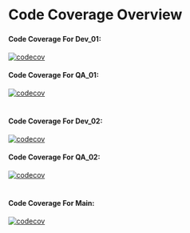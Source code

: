 # Code Coverage Overview
###
#### Code Coverage For Dev_01:
[![codecov](https://codecov.io/github/mohsabkha/craftmind/graph/badge.svg?token=XOEKF9S1EM)](https://codecov.io/github/mohsabkha/craftmind/DEV_01)

#### Code Coverage For QA_01:
[![codecov](https://codecov.io/github/mohsabkha/craftmind/graph/badge.svg?token=XOEKF9S1EM)](https://codecov.io/github/mohsabkha/craftmind/QA_02)




#
#### Code Coverage For Dev_02:

[![codecov](https://codecov.io/github/mohsabkha/craftmind/graph/badge.svg?token=XOEKF9S1EM)](https://codecov.io/github/mohsabkha/craftmind/DEV_02)

#### Code Coverage For QA_02:

[![codecov](https://codecov.io/github/mohsabkha/craftmind/graph/badge.svg?token=XOEKF9S1EM)](https://codecov.io/github/mohsabkha/craftmind/QA_02)




#
#### Code Coverage For Main:

[![codecov](https://codecov.io/github/mohsabkha/craftmind/graph/badge.svg?token=XOEKF9S1EM)](https://codecov.io/github/mohsabkha/craftmind/main)